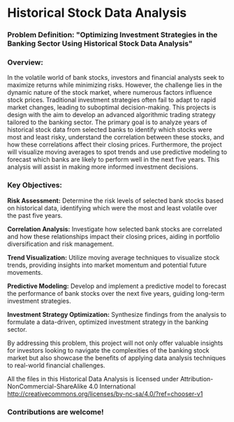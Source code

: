 # Historical Stock Data Analysis
### Problem Definition: "Optimizing Investment Strategies in the Banking Sector Using Historical Stock Data Analysis"

### Overview:
In the volatile world of bank stocks, investors and financial analysts seek to maximize returns while minimizing risks. However, the challenge lies in the dynamic nature of the stock market, where numerous factors influence stock prices. Traditional investment strategies often fail to adapt to rapid market changes, leading to suboptimal decision-making.
This projects is design with the aim to develop an advanced algorithmic trading strategy tailored to the banking sector. The primary goal is to analyze years of historical stock data from selected banks to identify which stocks were most and least risky, understand the correlation between these stocks, and how these correlations affect their closing prices. Furthermore, the project will visualize moving averages to spot trends and use predictive modeling to forecast which banks are likely to perform well in the next five years. This analysis will assist in making more informed investment decisions.

### Key Objectives:
**Risk Assessment:** Determine the risk levels of selected bank stocks based on historical data, identifying which were the most and least volatile over the past five years.

**Correlation Analysis:** Investigate how selected bank stocks are correlated and how these relationships impact their closing prices, aiding in portfolio diversification and risk management.

**Trend Visualization:** Utilize moving average techniques to visualize stock trends, providing insights into market momentum and potential future movements.

**Predictive Modeling:** Develop and implement a predictive model to forecast the performance of bank stocks over the next five years, guiding long-term investment strategies.

**Investment Strategy Optimization:** Synthesize findings from the analysis to formulate a data-driven, optimized investment strategy in the banking sector.

By addressing this problem, this project will not only offer valuable insights for investors looking to navigate the complexities of the banking stock market but also showcase the benefits of applying data analysis techniques to real-world financial challenges.

All the files in this Historical Data Analysis is licensed under Attribution-NonCommercial-ShareAlike 4.0 International
http://creativecommons.org/licenses/by-nc-sa/4.0/?ref=chooser-v1

### Contributions are welcome!
